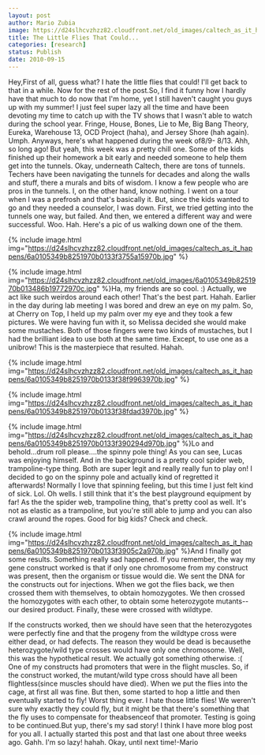 ```yaml
---
layout: post
author: Mario Zubia
image: https://d24slhcvzhzz82.cloudfront.net/old_images/caltech_as_it_happens/6a0105349b8251970b013486996e90970c.jpg
title: The Little Flies That Could... 
categories: [research]
status: Publish
date: 2010-09-15
---
```



Hey,First of all, guess what? I hate the little flies that could! I'll get back to that in a while. Now for the rest of the post.So, I find it funny how I hardly have that much to do now that I'm home, yet I still haven't caught you guys up with my summer! I just feel super lazy all the time and have been devoting my time to catch up with the TV shows that I wasn't able to watch during the school year. Fringe, House, Bones, Lie to Me, Big Bang Theory, Eureka, Warehouse 13, OCD Project (haha), and Jersey Shore (hah again). Umph. Anyways, here's what happened during the week of8/9- 8/13. Ahh, so long ago! But yeah, this week was a pretty chill one. Some of the kids finished up their homework a bit early and needed someone to help them get into the tunnels. Okay, underneath Caltech, there are tons of tunnels. Techers have been navigating the tunnels for decades and along the walls and stuff, there a murals and bits of wisdom. I know a few people who are pros in the tunnels. I, on the other hand, know nothing. I went on a tour when I was a prefrosh and that's basically it. But, since the kids wanted to go and they needed a counselor, I was down. First, we tried getting into the tunnels one way, but failed. And then, we entered a different way and were successful. Woo. Hah. Here's a pic of us walking down one of the them.


{% include image.html img="https://d24slhcvzhzz82.cloudfront.net/old_images/caltech_as_it_happens/6a0105349b8251970b0133f3755a15970b.jpg" %}

{% include image.html img="https://d24slhcvzhzz82.cloudfront.net/old_images/6a0105349b8251970b013486b19772970c.jpg" %}Ha, my friends are so cool. :) Actually, we act like such weirdos around each other! That's the best part. Hahah. Earlier in the day during lab meeting I was bored and drew an eye on my palm. So, at Cherry on Top, I held up my palm over my eye and they took a few pictures. We were having fun with it, so Melissa decided she would make some mustaches. Both of those fingers were two kinds of mustaches, but I had the brilliant idea to use both at the same time. Except, to use one as a unibrow! This is the masterpiece that resulted. Hahah.


{% include image.html img="https://d24slhcvzhzz82.cloudfront.net/old_images/caltech_as_it_happens/6a0105349b8251970b0133f38f9963970b.jpg" %}

{% include image.html img="https://d24slhcvzhzz82.cloudfront.net/old_images/caltech_as_it_happens/6a0105349b8251970b0133f38fdad3970b.jpg" %}

{% include image.html img="https://d24slhcvzhzz82.cloudfront.net/old_images/caltech_as_it_happens/6a0105349b8251970b0133f390294d970b.jpg" %}Lo and behold...drum roll please....the spinny pole thing! As you can see, Lucas was enjoying himself. And in the background is a pretty cool spider web, trampoline-type thing. Both are super legit and really really fun to play on! I decided to go on the spinny pole and actually kind of regretted it afterwards! Normally I love that spinning feeling, but this time I just felt kind of sick. Lol. Oh wells. I still think that it's the best playground equipment by far! As the the spider web, trampoline thing, that's pretty cool as well. It's not as elastic as a trampoline, but you're still able to jump and you can also crawl around the ropes. Good for big kids? Check and check.


{% include image.html img="https://d24slhcvzhzz82.cloudfront.net/old_images/caltech_as_it_happens/6a0105349b8251970b0133f3905c2a970b.jpg" %}And I finally got some results. Something really sad happened. If you remember, the way my gene construct worked is that if only one chromosome from my construct was present, then the organism or tissue would die. We sent the DNA for the constructs out for injections. When we got the flies back, we then crossed them with themselves, to obtain homozygotes. We then crossed the homozygotes with each other, to obtain some heterozygote mutants--our desired product. Finally, these were crossed with wildtype.

If the constructs worked, then we should have seen that the heterozygotes were perfectly fine and that the progeny from the wildtype cross were either dead, or had defects. The reason they would be dead is becausethe heterozygote/wild type crosses would have only one chromosome. Well, this was the hypothetical result. We actually got something otherwise. :(
One of my constructs had promoters that were in the flight muscles. So, if the construct worked, the mutant/wild type cross should have all been flightless(since muscles should have died). When we put the flies into the cage, at first all was fine. But then, some started to hop a little and then eventually started to fly! Worst thing ever. I hate those little flies! We weren't sure why exactly they could fly, but it might be that there's something that the fly uses to compensate for theabsenceof that promoter. Testing is going to be continued.But yup, there's my sad story! I think I have more blog post for you all. I actually started this post and that last one about three weeks ago. Gahh. I'm so lazy! hahah. Okay, until next time!-Mario

